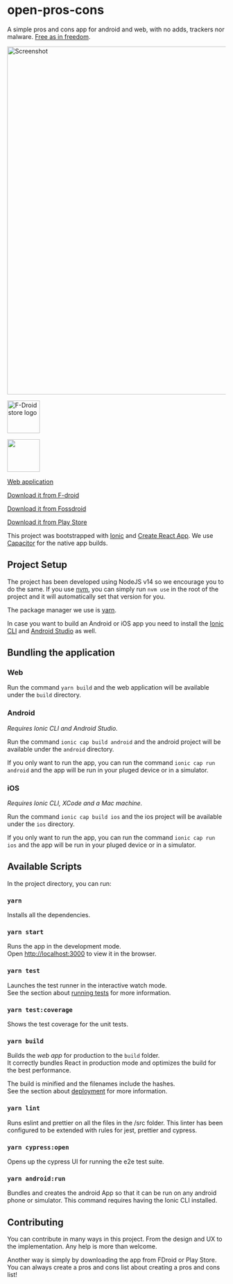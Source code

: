 # open-pros-cons

A simple pros and cons app for android and web, with no adds, trackers nor malware. [Free as in freedom](https://www.gnu.org/philosophy/free-sw.html).

<a href="https://tobertet.github.io/open-pros-cons" alt="Link to the application" target="_blank">
<img src="https://tobertet.github.io/open-pros-cons/assets/Screenshot.png" alt="Screenshot" width="800"> </a>

<a alt="Link to F-Droid" href="https://f-droid.org/packages/com.robertmengual.open_pros_cons/" target="_blank"><img src="https://fdroid.gitlab.io/artwork/badge/get-it-on.png" alt="F-Droid store logo" height="75"></a>

<a alt="Link to Play Store" href="https://play.google.com/store/apps/details?id=com.robertmengual.open_pros_cons" target="_blank"><img src="https://tobertet.github.io/open-pros-cons/assets/google-play-badge.png" height="75"></a>

[Web application](https://tobertet.github.io/open-pros-cons)

[Download it from F-droid](https://f-droid.org/packages/com.robertmengual.open_pros_cons/)

[Download it from Fossdroid](https://fossdroid.com/a/open-pros-cons.html)

[Download it from Play Store](https://play.google.com/store/apps/details?id=com.robertmengual.open_pros_cons)

This project was bootstrapped with [Ionic](https://github.com/ionic-team/ionic-framework) and [Create React App](https://github.com/facebook/create-react-app).
We use [Capacitor](https://github.com/ionic-team/capacitor) for the native app builds.

## Project Setup

The project has been developed using NodeJS v14 so we encourage you to do the same. If you use [nvm](https://github.com/nvm-sh/nvm), you can simply run `nvm use` in the root of the project and it will automatically set that version for you.

The package manager we use is [yarn](https://classic.yarnpkg.com/lang/en/docs/install).

In case you want to build an Android or iOS app you need to install the [Ionic CLI](https://ionicframework.com/docs/intro/cli) and [Android Studio](https://developer.android.com/studio) as well.

## Bundling the application

### Web

Run the command `yarn build` and the web application will be available under the `build` directory.

### Android

_Requires Ionic CLI and Android Studio._

Run the command `ionic cap build android` and the android project will be available under the `android` directory.

If you only want to run the app, you can run the command `ionic cap run android` and the app will be run in your pluged device or in a simulator.

### iOS

_Requires Ionic CLI, XCode and a Mac machine._

Run the command `ionic cap build ios` and the ios project will be available under the `ios` directory.

If you only want to run the app, you can run the command `ionic cap run ios` and the app will be run in your pluged device or in a simulator.

## Available Scripts

In the project directory, you can run:

### `yarn`

Installs all the dependencies.

### `yarn start`

Runs the app in the development mode.\
Open [http://localhost:3000](http://localhost:3000) to view it in the browser.

### `yarn test`

Launches the test runner in the interactive watch mode.\
See the section about [running tests](https://facebook.github.io/create-react-app/docs/running-tests) for more information.

### `yarn test:coverage`

Shows the test coverage for the unit tests.

### `yarn build`

Builds the _web app_ for production to the `build` folder.\
It correctly bundles React in production mode and optimizes the build for the best performance.

The build is minified and the filenames include the hashes.\
See the section about [deployment](https://facebook.github.io/create-react-app/docs/deployment) for more information.

### `yarn lint`

Runs eslint and prettier on all the files in the /src folder. This linter has been configured to be extended with rules for jest, prettier and cypress.

### `yarn cypress:open`

Opens up the cypress UI for running the e2e test suite.

### `yarn android:run`

Bundles and creates the android App so that it can be run on any android phone or simulator. This command requires having the Ionic CLI installed.

## Contributing

You can contribute in many ways in this project. From the design and UX to the implementation. Any help is more than welcome.

Another way is simply by downloading the app from FDroid or Play Store. You can always create a pros and cons list about creating a pros and cons list!
